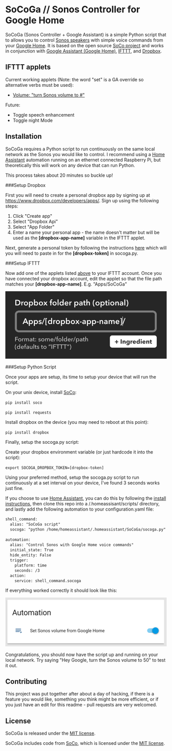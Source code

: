 SoCoGa // Sonos Controller for Google Home
====

SoCoGa (Sonos Controller + Google Assistant) is a simple Python script that to allows you to
 control [Sonos speakers]() with simple voice commands from your [Google Home](). It is based on the open source [SoCo project]() and works in conjunction with [Google Assistant (Google Home)](), [IFTTT](), and [Dropbox]().


IFTTT applets
------------

Current working applets (Note: the word "set" is a GA override so alternative verbs must be used):
- [Volume: "turn Sonos volume to #"]()

Future:
- Toggle speech enhancement
- Toggle night Mode


Installation
------------

SoCoGa requires a Python script to run continuously on the same local network as the Sonos you would like to control. I recommend using a [Home Assistant]() automation running on an ethernet connected Raspberry Pi, but theoretically this will work on any device that can run Python.

This process takes about 20 minutes so buckle up!

###Setup Dropbox

First you will need to create a personal dropbox app by signing up at https://www.dropbox.com/developers/apps/. Sign up using the following steps:
1. Click "Create app"
2. Select "Dropbox Api"
3. Select "App Folder"
4. Enter a name your personal app - the name doesn't matter but will be used as the **[dropbox-app-name]** variable in the IFTTT applet.


Next, generate a personal token by following the instructions [here](https://blogs.dropbox.com/developers/2014/05/generate-an-access-token-for-your-own-account/) which will you will need to paste in for the **[dropbox-token]** in socoga.py.

###Setup IFTTT

Now add one of the applets listed [above]() to your IFTTT account. Once you have connected your dropbox account, edit the applet so that the file path matches your **[dropbox-app-name]**. E.g. "Apps/SoCoGa"

![alt dropbox](dropbox-folderpath.png)

###Setup Python Script

Once your apps are setup, its time to setup your device that will run the script.

 On your unix device, install [SoCo]():

``pip install soco``

``pip install requests``

Install dropbox on the device (you may need to reboot at this point):

``pip install dropbox``

Finally, setup the socoga.py script:

Create your dropbox environment variable (or just hardcode it into the script):

``export SOCOGA_DROPBOX_TOKEN=[dropbox-token]``

Using your preferred method, setup the socoga.py script to run continuously at a set interval on your device, I've found 3 seconds works just fine.

If you choose to use [Home Assistant](), you can do this by following the [install instructions](), then clone this repo into a /.homeassisant/scripts/ directory, and lastly add the following automation to your configuration.yaml file:

```
shell_command:
  alias: "SoCoGa script"
  socoga: "python /home/homeassistant/.homeassistant/SoCoGa/socoga.py"

automation:
  alias: "Control Sonos with Google Home voice commands"
  initial_state: True
  hide_entity: False
  trigger:
    platform: time
    seconds: /3
  action:
    service: shell_command.socoga
```

If everything worked correctly it should look like this:

![alt homeassistant](homeassistant-example.png)

Congratulations, you should now have the script up and running on your local network. Try saying "Hey Google, turn the Sonos volume to 50" to test it out.


Contributing
------------

This project was put together after about a day of hacking, if there is a feature you would like, something you think might be more efficient, or if you just have an edit for this readme - pull requests are very welcomed.


License
-------

SoCoGa is released under the [MIT license](http://www.opensource.org/licenses/mit-license.php).

SoCoGa includes code from [SoCo](https://github.com/SoCo/SoCo), which is licensed under the [MIT license](http://www.opensource.org/licenses/mit-license.php).
